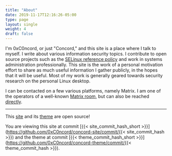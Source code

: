 ```yaml
---
title: "About"
date: 2019-11-17T12:16:26-05:00
type: page
layout: single
weight: 4
draft: false
---
```

I'm 0xC0ncord, or just "Concord," and this site is a place where I talk to
myself. I write about various information security topics. I contribute to open
source projects such as the [SELinux reference policy](https://github.com/SELinuxProject/refpolicy)
and work in systems administration professionally. This site is the work of a
personal motivation effort to share as much useful information I gather
publicly, in the hopes that it will be useful. Most of my work is generally
geared towards security research on the personal Linux desktop.

I can be contacted on a few various platforms, namely Matrix. I am one of the
operators of a well-known [Matrix room](https://matrix.to/#/%23general:spitetech.com),
but can also be reached [directly](https://matrix.to/#/@concord:fuwafuwatime.moe).

---

This [site](https://github.com/0xC0ncord/concord-site) and its
[theme](https://github.com/0xC0ncord/concord-theme) are open source!

You are viewing this site at commit
[{{< site_commit_hash_short >}}](https://github.com/0xC0ncord/concord-site/commit/{{< site_commit_hash >}})
and the theme at commit [{{< theme_commit_hash_short >}}](https://github.com/0xC0ncord/concord-theme/commit/{{< theme_commit_hash >}}).
